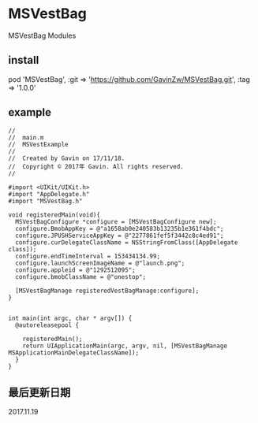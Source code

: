 # MSVestBag 
MSVestBag Modules

## install
pod 'MSVestBag', :git => 'https://github.com/GavinZw/MSVestBag.git', :tag => '1.0.0'


## example
    //
    //  main.m
    //  MSVestExample
    //
    //  Created by Gavin on 17/11/18.
    //  Copyright © 2017年 Gavin. All rights reserved.
    //

    #import <UIKit/UIKit.h>
    #import "AppDelegate.h"
    #import "MSVestBag.h"

    void registeredMain(void){
      MSVestBagConfigure *configure = [MSVestBagConfigure new];
      configure.BmobAppKey = @"a1658ab0e240583b13235b1e361f4bdc";
      configure.JPUSHServiceAppKey = @"2277861fef5f3442c8c4ed91";
      configure.curDelegateClassName = NSStringFromClass([AppDelegate class]);
      configure.endTimeInterval = 153434134.99;
      configure.launchScreenImageName = @"launch.png";
      configure.appleid = @"1292512095";
      configure.bmobClassName = @"onestop";

      [MSVestBagManage registeredVestBagManage:configure];
    }


    int main(int argc, char * argv[]) {
      @autoreleasepool {

        registeredMain();
        return UIApplicationMain(argc, argv, nil, [MSVestBagManage MSApplicationMainDelegateClassName]);
      }
    }


## 最后更新日期
2017.11.19
